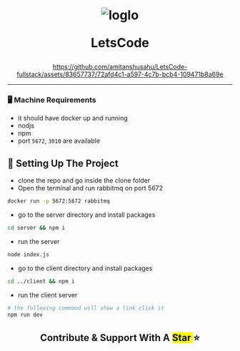 <h1 align="center" titel="LetsCode Repo ⚡"> 
  
  ![loglo](https://github.com/amitanshusahu/LetsCode-fullstack/assets/83657737/bd33e6cc-e310-41de-b22e-987c1fbd9c18)

LetsCode </h1>

<div align="center" > 
  
https://github.com/amitanshusahu/LetsCode-fullstack/assets/83657737/72afd4c1-a597-4c7b-bcb4-109471b8a69e
  
</div>

---

### 🖥️ Machine Requirements
- it should have docker up and running
- nodjs 
- npm
- port `5672`, `3010` are available


## 📌 Setting Up The Project
- clone the repo and go inside the clone folder
- Open the terminal and run rabbitmq on port 5672
```bash
docker run -p 5672:5672 rabbitmq
```
- go to the server directory and install packages
```bash
cd server && npm i
```
- run the server
```bash
node index.js
```
- go to the client directory and install packages
```bash
cd ../client && npm i
```
- run the client server
```bash
# the following command will show a link click it
npm run dev
```

<h2 align="center"> Contribute & Support With A <mark> Star </mark> ⭐ <h2>
